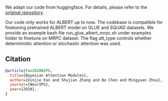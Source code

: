 
We adapt our code from huggingface. For details, please refer to the [original repository](https://github.com/huggingface/transformers).

Our code only works for ALBERT up to now. The codebase is compatible for finetuning pretrained ALBERT model on GLUE and 
SQUAD datasets. We provide an example bash file run_glue_albert_mrpc.sh under examples folder to finetune on MRPC dataset. The flag
att_type controls whether deterministic attention or stochastic attention was used. 


## Citation

```bibtex
@article{Fan2020NIPS,
  title={Bayesian Attention Modules},
  author={Xinjie Fan and Shujian Zhang and Bo Chen and Mingyuan Zhou},
  journal={NeurIPS},
  year={2020},
}
```
